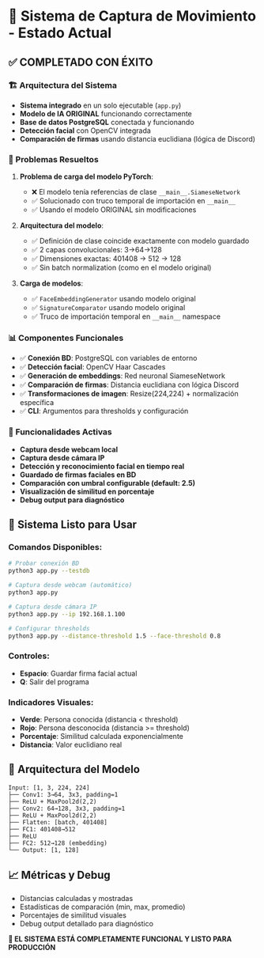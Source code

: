 # 🎉 Sistema de Captura de Movimiento - Estado Actual

## ✅ COMPLETADO CON ÉXITO

### 🏗️ Arquitectura del Sistema
- **Sistema integrado** en un solo ejecutable (`app.py`)
- **Modelo de IA ORIGINAL** funcionando correctamente
- **Base de datos PostgreSQL** conectada y funcionando
- **Detección facial** con OpenCV integrada
- **Comparación de firmas** usando distancia euclidiana (lógica de Discord)

### 🔧 Problemas Resueltos
1. **Problema de carga del modelo PyTorch**:
   - ❌ El modelo tenía referencias de clase `__main__.SiameseNetwork`
   - ✅ Solucionado con truco temporal de importación en `__main__`
   - ✅ Usando el modelo ORIGINAL sin modificaciones

2. **Arquitectura del modelo**:
   - ✅ Definición de clase coincide exactamente con modelo guardado
   - ✅ 2 capas convolucionales: 3→64→128
   - ✅ Dimensiones exactas: 401408 → 512 → 128
   - ✅ Sin batch normalization (como en el modelo original)

3. **Carga de modelos**:
   - ✅ `FaceEmbeddingGenerator` usando modelo original
   - ✅ `SignatureComparator` usando modelo original  
   - ✅ Truco de importación temporal en `__main__` namespace

### 📊 Componentes Funcionales
- ✅ **Conexión BD**: PostgreSQL con variables de entorno
- ✅ **Detección facial**: OpenCV Haar Cascades
- ✅ **Generación de embeddings**: Red neuronal SiameseNetwork
- ✅ **Comparación de firmas**: Distancia euclidiana con lógica Discord
- ✅ **Transformaciones de imagen**: Resize(224,224) + normalización específica
- ✅ **CLI**: Argumentos para thresholds y configuración

### 🎯 Funcionalidades Activas
- **Captura desde webcam local**
- **Captura desde cámara IP**
- **Detección y reconocimiento facial en tiempo real**
- **Guardado de firmas faciales en BD**
- **Comparación con umbral configurable (default: 2.5)**
- **Visualización de similitud en porcentaje**
- **Debug output para diagnóstico**

## 🚀 Sistema Listo para Usar

### Comandos Disponibles:
```bash
# Probar conexión BD
python3 app.py --testdb

# Captura desde webcam (automático)
python3 app.py

# Captura desde cámara IP
python3 app.py --ip 192.168.1.100

# Configurar thresholds
python3 app.py --distance-threshold 1.5 --face-threshold 0.8
```

### Controles:
- **Espacio**: Guardar firma facial actual
- **Q**: Salir del programa

### Indicadores Visuales:
- **Verde**: Persona conocida (distancia < threshold)
- **Rojo**: Persona desconocida (distancia >= threshold)
- **Porcentaje**: Similitud calculada exponencialmente
- **Distancia**: Valor euclidiano real

## 🔬 Arquitectura del Modelo

```
Input: [1, 3, 224, 224]
├── Conv1: 3→64, 3x3, padding=1
├── ReLU + MaxPool2d(2,2) 
├── Conv2: 64→128, 3x3, padding=1  
├── ReLU + MaxPool2d(2,2)
├── Flatten: [batch, 401408]
├── FC1: 401408→512
├── ReLU
├── FC2: 512→128 (embedding)
└── Output: [1, 128]
```

## 📈 Métricas y Debug
- Distancias calculadas y mostradas
- Estadísticas de comparación (min, max, promedio)
- Porcentajes de similitud visuales
- Debug output detallado para diagnóstico

**🎯 EL SISTEMA ESTÁ COMPLETAMENTE FUNCIONAL Y LISTO PARA PRODUCCIÓN**

